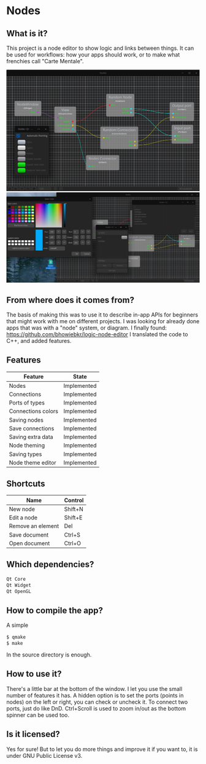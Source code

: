 # Nodes

## What is it?
This project is a node editor to show logic and links between things. It can be used for workflows: how your apps should work, or to make what frenchies call "Carte Mentale".

![alt tag](demo_main_ui.png)
![alt tag](demo_types_ui.png)

## From where does it comes from?
The basis of making this was to use it to describe in-app APIs for beginners that might work with me on different projects.
I was looking for already done apps that was with a "node" system, or diagram. I finally found: https://github.com/bhowiebkr/logic-node-editor
I translated the code to C++, and added features.

## Features
| Feature        | State       |
|----------------|-------------|
| Nodes          | Implemented |
| Connections    | Implemented |
| Ports of types | Implemented |
| Connections colors | Implemented |
| Saving nodes | Implemented |
| Save connections | Implemented |
| Saving extra data | Implemented |
| Node theming | Implemented |
| Saving types | Implemented |
| Node theme editor | Implemented |

## Shortcuts
| Name | Control |
|----------------|-------------|
| New node | Shift+N |
| Edit a node | Shift+E |
| Remove an element | Del |
| Save document | Ctrl+S |
| Open document | Ctrl+O |

## Which dependencies?
```
Qt Core
Qt Widget
Qt OpenGL
```

## How to compile the app?
A simple
```
$ qmake
$ make
```
In the source directory is enough.

## How to use it?
There's a little bar at the bottom of the window. I let you use the small number of features it has. A hidden option is to set the ports (points in nodes) on the left or right, you can check or uncheck it. To connect two ports, just do like DnD. Ctrl+Scroll is used to zoom in/out as the bottom spinner can be used too.

## Is it licensed?
Yes for sure! But to let you do more things and improve it if you want to, it is under GNU Public License v3.

